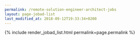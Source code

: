 ```yaml
---
permalink: /remote-solution-engineer-architect-jobs
layout: page-jobad-list
last_modified_at: 2018-09-12T19:33:34+0200
---
```

{% include render_jobad_list.html permalink=page.permalink %}
